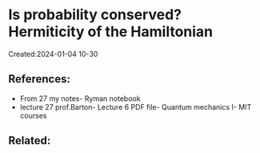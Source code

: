 #  Is probability conserved? Hermiticity of the Hamiltonian
Created:2024-01-04 10-30


## References:
-  From 27 my notes- Ryman notebook
- lecture 27 prof.Barton- Lecture 6 PDF file- Quantum mechanics I- MIT courses
## Related:



